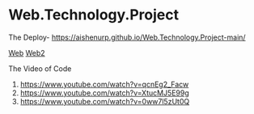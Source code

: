 # Web.Technology.Project
The Deploy- https://aishenurp.github.io/Web.Technology.Project-main/

[Web](https://user-images.githubusercontent.com/97395182/209839387-99a1077c-30f9-4b2d-95f4-194e97c27983.jpg)
[Web2](https://user-images.githubusercontent.com/97395182/209839448-a456be33-4ee6-4d49-b3b3-9427adb27ae6.jpg)


The Video of Code
1. https://www.youtube.com/watch?v=qcnEg2_Facw
2. https://www.youtube.com/watch?v=XtucMJ5E99g
3. https://www.youtube.com/watch?v=0ww7l5zUt0Q
